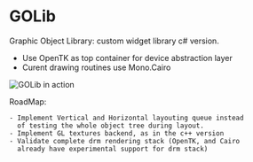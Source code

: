 GOLib
=====

Graphic Object Library: custom widget library c# version.

- Use OpenTK as top container for device abstraction layer
- Curent drawing routines use Mono.Cairo

![GOLib in action](/GOLib/magic3d.png?raw=true "Magic3d")

RoadMap:

    - Implement Vertical and Horizontal layouting queue instead
      of testing the whole object tree during layout.
    - Implement GL textures backend, as in the c++ version
    - Validate complete drm rendering stack (OpenTK, and Cairo
      already have experimental support for drm stack)

